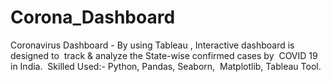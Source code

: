# Corona_Dashboard
 Coronavirus Dashboard - By using Tableau , Interactive dashboard is designed to  track &amp; analyze the State-wise confirmed cases by  COVID 19 in  India.  Skilled Used:- Python, Pandas, Seaborn,  Matplotlib, Tableau Tool.  
